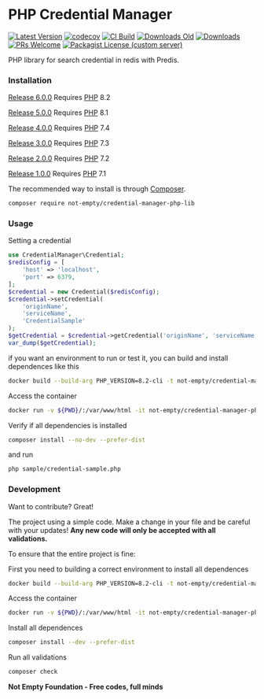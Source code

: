 # PHP Credential Manager

[![Latest Version](https://img.shields.io/github/v/release/not-empty/credential-manager-php-lib.svg?style=flat-square)](https://github.com/not-empty/credential-manager-php-lib/releases)
[![codecov](https://codecov.io/gh/not-empty/credential-manager-php-lib/graph/badge.svg?token=AEMV163UW6)](https://codecov.io/gh/not-empty/credential-manager-php-lib)
[![CI Build](https://img.shields.io/github/actions/workflow/status/not-empty/credential-manager-php-lib/php.yml)](https://github.com/not-empty/credential-manager-php-lib/actions/workflows/php.yml)
[![Downloads Old](https://img.shields.io/packagist/dt/kiwfy/credential-manager-php?logo=old&label=downloads%20legacy)](https://packagist.org/packages/kiwfy/credential-manager-php)
[![Downloads](https://img.shields.io/packagist/dt/not-empty/credential-manager-php-lib?logo=old&label=downloads)](https://packagist.org/packages/not-empty/credential-manager-php-lib)
[![PRs Welcome](https://img.shields.io/badge/PRs-welcome-brightgreen.svg?style=flat-square)](http://makeapullrequest.com)
[![Packagist License (custom server)](https://img.shields.io/packagist/l/not-empty/credential-manager-php-lib)](https://github.com/not-empty/credential-manager-php-lib/blob/master/LICENSE)

PHP library for search credential in redis with Predis.

### Installation

[Release 6.0.0](https://github.com/not-empty/credential-manager-php-lib/releases/tag/6.0.0) Requires [PHP](https://php.net) 8.2

[Release 5.0.0](https://github.com/not-empty/credential-manager-php-lib/releases/tag/5.0.0) Requires [PHP](https://php.net) 8.1

[Release 4.0.0](https://github.com/not-empty/credential-manager-php-lib/releases/tag/4.0.0) Requires [PHP](https://php.net) 7.4

[Release 3.0.0](https://github.com/not-empty/credential-manager-php-lib/releases/tag/3.0.0) Requires [PHP](https://php.net) 7.3

[Release 2.0.0](https://github.com/not-empty/credential-manager-php-lib/releases/tag/2.0.0) Requires [PHP](https://php.net) 7.2

[Release 1.0.0](https://github.com/not-empty/credential-manager-php-lib/releases/tag/1.0.0) Requires [PHP](https://php.net) 7.1

The recommended way to install is through [Composer](https://getcomposer.org/).

```sh
composer require not-empty/credential-manager-php-lib
```

### Usage

Setting a credential

```php
use CredentialManager\Credential;
$redisConfig = [
    'host' => 'localhost',
    'port' => 6379,
];
$credential = new Credential($redisConfig);
$credential->setCredential(
    'originName',
    'serviceName',
    'CredentialSample'
);
$getCredential = $credential->getCredential('originName', 'serviceName');
var_dump($getCredential);
```

if you want an environment to run or test it, you can build and install dependences like this

```sh
docker build --build-arg PHP_VERSION=8.2-cli -t not-empty/credential-manager-php-lib:php82 -f contrib/Dockerfile .
```

Access the container
```sh
docker run -v ${PWD}/:/var/www/html -it not-empty/credential-manager-php-lib:php82 bash
```

Verify if all dependencies is installed
```sh
composer install --no-dev --prefer-dist
```

and run
```sh
php sample/credential-sample.php
```

### Development

Want to contribute? Great!

The project using a simple code.
Make a change in your file and be careful with your updates!
**Any new code will only be accepted with all validations.**

To ensure that the entire project is fine:

First you need to building a correct environment to install all dependences

```sh
docker build --build-arg PHP_VERSION=8.2-cli -t not-empty/credential-manager-php-lib:php82 -f contrib/Dockerfile .
```

Access the container
```sh
docker run -v ${PWD}/:/var/www/html -it not-empty/credential-manager-php-lib:php82 bash
```

Install all dependences
```sh
composer install --dev --prefer-dist
```

Run all validations
```sh
composer check
```

**Not Empty Foundation - Free codes, full minds**
